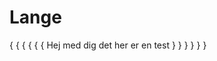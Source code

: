# Lange
{
    {
        {
            {
                {
                    {
                        Hej med dig det her er en test
                    }
                }
            }
        }
    }
}

